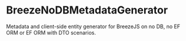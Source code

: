 BreezeNoDBMetadataGenerator
===========================

Metadata and client-side entity generator for BreezeJS on no DB, no EF ORM or EF ORM with DTO scenarios.
